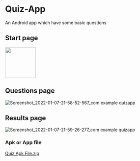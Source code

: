 # Quiz-App
An Android app which have some basic questions

## Start page
<img src="![Screenshot_2022-01-07-21-58-43-868_com example quizapp](https://user-images.githubusercontent.com/54950082/148575077-503142ea-5854-4a45-8382-121e15a32ad5.jpg)" width="100px" height="100px">

## Questions page
![Screenshot_2022-01-07-21-58-52-567_com example quizapp](https://user-images.githubusercontent.com/54950082/148575139-0c41444e-0689-471e-b073-b118cd90335c.jpg)

## Results page
![Screenshot_2022-01-07-21-59-26-277_com example quizapp](https://user-images.githubusercontent.com/54950082/148575183-cf1994a1-1c11-4747-82c5-7a97ee1f76a3.jpg)

### Apk or App file
[Quiz Apk File.zip](https://github.com/gururajkl/Quiz-App/files/7830073/Quiz.Apk.File.zip)
